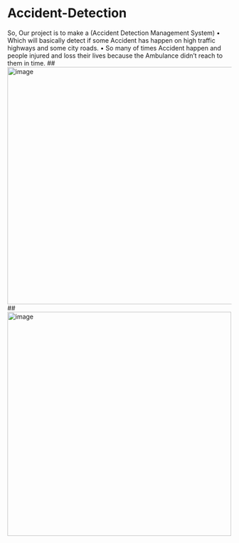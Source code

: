 # Accident-Detection
So, Our project is to make a (Accident Detection  Management System) • Which will basically detect if some Accident has  happen on high traffic highways and some city  roads. • So many of times Accident happen and people  injured and loss their lives because the Ambulance didn’t reach to them in time.
##<img width="533" alt="image" src="https://user-images.githubusercontent.com/102674492/161990330-4e4ed166-548e-4a46-9ff5-0c3c6e85ddba.png">
##<img width="503" alt="image" src="https://user-images.githubusercontent.com/102674492/161990725-ea6b2e18-225b-4a15-8a17-8c30221e3b10.png">
